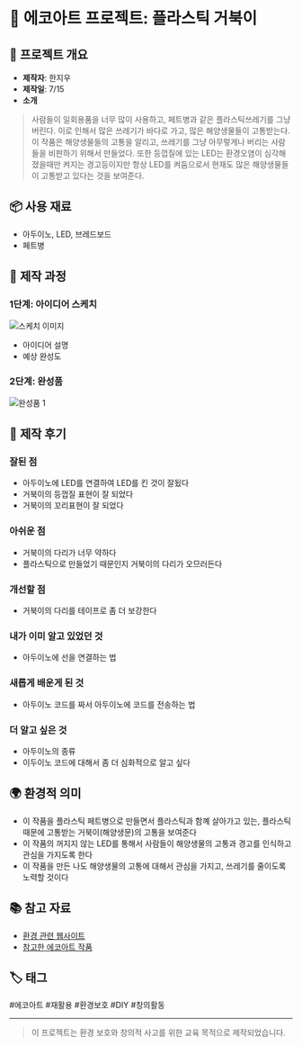 # 🌱 에코아트 프로젝트: 플라스틱 거북이

## 📖 프로젝트 개요
- **제작자**: 한지우
- **제작일**: 7/15
- **소개**
> 사람들이 일회용품을 너무 많이 사용하고, 페트병과 같은 플라스틱쓰레기를 그냥 버린다. 이로 인해서 많은 쓰레기가 바다로 가고, 많은 해양생물들이 고통받는다.
이 작품은 해양생물들의 고통을 알리고, 쓰레기를 그냥 아무렇게나 버리는 사람들을 비판하기 위해서 만들었다.
또한 등껍질에 있는 LED는 환경오염이 심각해졌을때만 켜지는 경고등이지만 항상 LED를 켜둠으로서 현재도 많은 해양생물들이 고통받고 있다는 것을 보여준다.

## 📦 사용 재료
- 아두이노, LED, 브레드보드
- 페트병

## 🔧 제작 과정

### 1단계: 아이디어 스케치
![스케치 이미지](sketch.jpg)
- 아이디어 설명
- 예상 완성도

### 2단계: 완성품
![완성품 1](final1.jpg)

## 💭 제작 후기
### 잘된 점
- 아두이노에 LED를 연결하여 LED를 킨 것이 잘됬다
- 거북이의 등껍질 표현이 잘 되었다
- 거북이의 꼬리표현이 잘 되었다

### 아쉬운 점
- 거북이의 다리가 너무 약하다
- 플라스틱으로 만들었기 때문인지 거북이의 다리가 오므러든다

### 개선할 점
- 거북이의 다리를 테이프로 좀 더 보강한다

### 내가 이미 알고 있었던 것
- 아두이노에 선을 연결하는 법

### 새롭게 배운게 된 것
- 아두이노 코드를 짜서 아두이노에 코드를 전송하는 법

### 더 알고 싶은 것
- 아두이노의 종류
- 이두이노 코드에 대해서 좀 더 심화적으로 알고 싶다

## 🌍 환경적 의미
- 이 작품을 플라스틱 페트병으로 만들면서 플라스틱과 함꼐 살아가고 있는, 플라스틱 때문에 고통받는 거북이(해양생문)의 고통을 보여준다
- 이 작품의 꺼지지 않는 LED를 통해서 사람들이 해양생물의 고통과 경고를 인식하고 관심을 가지도록 한다
- 이 작품을 만든 나도 해양생물의 고통에 대해서 관심을 가지고, 쓰레기를 줄이도록 노력할 것이다
  
## 📚 참고 자료
- [환경 관련 웹사이트](링크)
- [참고한 에코아트 작품](링크)

## 🏷️ 태그
#에코아트 #재활용 #환경보호 #DIY #창의활동

---

> 이 프로젝트는 환경 보호와 창의적 사고를 위한 교육 목적으로 제작되었습니다.
